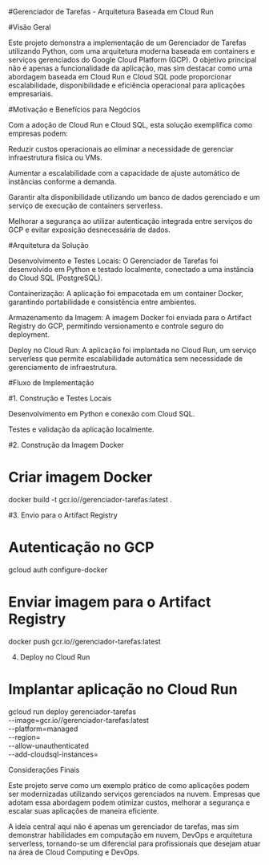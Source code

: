 #Gerenciador de Tarefas - Arquitetura Baseada em Cloud Run

#Visão Geral

Este projeto demonstra a implementação de um Gerenciador de Tarefas utilizando Python, com uma arquitetura moderna baseada em containers e serviços gerenciados do Google Cloud Platform (GCP). O objetivo principal não é apenas a funcionalidade da aplicação, mas sim destacar como uma abordagem baseada em Cloud Run e Cloud SQL pode proporcionar escalabilidade, disponibilidade e eficiência operacional para aplicações empresariais.

#Motivação e Benefícios para Negócios

Com a adoção de Cloud Run e Cloud SQL, esta solução exemplifica como empresas podem:

Reduzir custos operacionais ao eliminar a necessidade de gerenciar infraestrutura física ou VMs.

Aumentar a escalabilidade com a capacidade de ajuste automático de instâncias conforme a demanda.

Garantir alta disponibilidade utilizando um banco de dados gerenciado e um serviço de execução de containers serverless.

Melhorar a segurança ao utilizar autenticação integrada entre serviços do GCP e evitar exposição desnecessária de dados.

#Arquitetura da Solução

Desenvolvimento e Testes Locais: O Gerenciador de Tarefas foi desenvolvido em Python e testado localmente, conectado a uma instância do Cloud SQL (PostgreSQL).

Containerização: A aplicação foi empacotada em um container Docker, garantindo portabilidade e consistência entre ambientes.

Armazenamento da Imagem: A imagem Docker foi enviada para o Artifact Registry do GCP, permitindo versionamento e controle seguro do deployment.

Deploy no Cloud Run: A aplicação foi implantada no Cloud Run, um serviço serverless que permite escalabilidade automática sem necessidade de gerenciamento de infraestrutura.

#Fluxo de Implementação

#1. Construção e Testes Locais

Desenvolvimento em Python e conexão com Cloud SQL.

Testes e validação da aplicação localmente.

#2. Construção da Imagem Docker

# Criar imagem Docker
docker build -t gcr.io/<meu-projeto>/gerenciador-tarefas:latest .

#3. Envio para o Artifact Registry

# Autenticação no GCP
gcloud auth configure-docker

# Enviar imagem para o Artifact Registry
docker push gcr.io/<meu-projeto>/gerenciador-tarefas:latest

4. Deploy no Cloud Run

# Implantar aplicação no Cloud Run
 gcloud run deploy gerenciador-tarefas \
    --image=gcr.io/<meu-projeto>/gerenciador-tarefas:latest \
    --platform=managed \
    --region=<regiao> \
    --allow-unauthenticated \
    --add-cloudsql-instances=<minha-instancia-cloudsql>

Considerações Finais

Este projeto serve como um exemplo prático de como aplicações podem ser modernizadas utilizando serviços gerenciados na nuvem. Empresas que adotam essa abordagem podem otimizar custos, melhorar a segurança e escalar suas aplicações de maneira eficiente.

A ideia central aqui não é apenas um gerenciador de tarefas, mas sim demonstrar habilidades em computação em nuvem, DevOps e arquitetura serverless, tornando-se um diferencial para profissionais que desejam atuar na área de Cloud Computing e DevOps.

